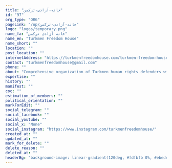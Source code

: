 ```yaml
---
title: "خانه-آزادی-ترکمن"
id: "97"
org_type: "ORG"
pageLink: "/op/خانه-آزادی-ترکمن"
logo: "logos/temporary.png"
name_fa: "خانه آزادی ترکمن"
name_en: "Turkmen Freedom House"
name_short: ""
location: ""
post_location: ""
internetAddress: "https://turkmenfreedomhouse.com/turkmen-freedom-house/"
contact: "turkmenfreedomhouse@gmail.com"
phone: ""
about: "Comprehensive organization of Turkmen human rights defenders with the aim of intellectual development and foundation of sustainable democracy in Turkmen society"
expertise: ""
history: ""
manifest: ""
coc: ""
estimation_of_members: ""
political_orientation: ""
markForEdit: ""
social_telegram: ""
social_facebook: ""
social_youtube: ""
social_x: "None"
social_instagram: "https://www.instagram.com/turkmenfreedomhouse/"
created_at: ""
updated_at: ""
mark_for_delete: ""
delete_reason: ""
deleted_at: ""
headerBg: "background-image: linear-gradient(120deg, #fdfbfb 0%, #ebedee 100%);"
---
```


